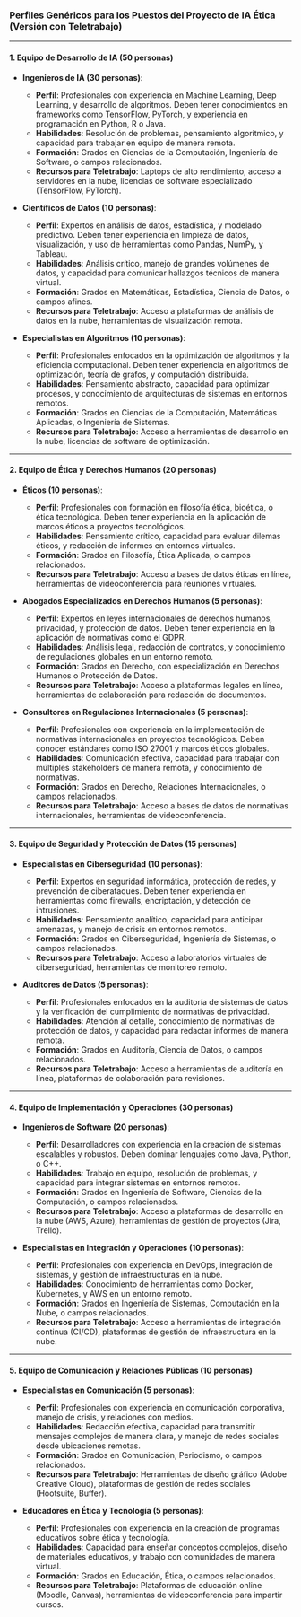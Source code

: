 ### **Perfiles Genéricos para los Puestos del Proyecto de IA Ética (Versión con Teletrabajo)**

---

#### **1. Equipo de Desarrollo de IA (50 personas)**
- **Ingenieros de IA (30 personas)**:
  - **Perfil**: Profesionales con experiencia en Machine Learning, Deep Learning, y desarrollo de algoritmos. Deben tener conocimientos en frameworks como TensorFlow, PyTorch, y experiencia en programación en Python, R o Java.
  - **Habilidades**: Resolución de problemas, pensamiento algorítmico, y capacidad para trabajar en equipo de manera remota.
  - **Formación**: Grados en Ciencias de la Computación, Ingeniería de Software, o campos relacionados.
  - **Recursos para Teletrabajo**: Laptops de alto rendimiento, acceso a servidores en la nube, licencias de software especializado (TensorFlow, PyTorch).

- **Científicos de Datos (10 personas)**:
  - **Perfil**: Expertos en análisis de datos, estadística, y modelado predictivo. Deben tener experiencia en limpieza de datos, visualización, y uso de herramientas como Pandas, NumPy, y Tableau.
  - **Habilidades**: Análisis crítico, manejo de grandes volúmenes de datos, y capacidad para comunicar hallazgos técnicos de manera virtual.
  - **Formación**: Grados en Matemáticas, Estadística, Ciencia de Datos, o campos afines.
  - **Recursos para Teletrabajo**: Acceso a plataformas de análisis de datos en la nube, herramientas de visualización remota.

- **Especialistas en Algoritmos (10 personas)**:
  - **Perfil**: Profesionales enfocados en la optimización de algoritmos y la eficiencia computacional. Deben tener experiencia en algoritmos de optimización, teoría de grafos, y computación distribuida.
  - **Habilidades**: Pensamiento abstracto, capacidad para optimizar procesos, y conocimiento de arquitecturas de sistemas en entornos remotos.
  - **Formación**: Grados en Ciencias de la Computación, Matemáticas Aplicadas, o Ingeniería de Sistemas.
  - **Recursos para Teletrabajo**: Acceso a herramientas de desarrollo en la nube, licencias de software de optimización.

---

#### **2. Equipo de Ética y Derechos Humanos (20 personas)**
- **Éticos (10 personas)**:
  - **Perfil**: Profesionales con formación en filosofía ética, bioética, o ética tecnológica. Deben tener experiencia en la aplicación de marcos éticos a proyectos tecnológicos.
  - **Habilidades**: Pensamiento crítico, capacidad para evaluar dilemas éticos, y redacción de informes en entornos virtuales.
  - **Formación**: Grados en Filosofía, Ética Aplicada, o campos relacionados.
  - **Recursos para Teletrabajo**: Acceso a bases de datos éticas en línea, herramientas de videoconferencia para reuniones virtuales.

- **Abogados Especializados en Derechos Humanos (5 personas)**:
  - **Perfil**: Expertos en leyes internacionales de derechos humanos, privacidad, y protección de datos. Deben tener experiencia en la aplicación de normativas como el GDPR.
  - **Habilidades**: Análisis legal, redacción de contratos, y conocimiento de regulaciones globales en un entorno remoto.
  - **Formación**: Grados en Derecho, con especialización en Derechos Humanos o Protección de Datos.
  - **Recursos para Teletrabajo**: Acceso a plataformas legales en línea, herramientas de colaboración para redacción de documentos.

- **Consultores en Regulaciones Internacionales (5 personas)**:
  - **Perfil**: Profesionales con experiencia en la implementación de normativas internacionales en proyectos tecnológicos. Deben conocer estándares como ISO 27001 y marcos éticos globales.
  - **Habilidades**: Comunicación efectiva, capacidad para trabajar con múltiples stakeholders de manera remota, y conocimiento de normativas.
  - **Formación**: Grados en Derecho, Relaciones Internacionales, o campos relacionados.
  - **Recursos para Teletrabajo**: Acceso a bases de datos de normativas internacionales, herramientas de videoconferencia.

---

#### **3. Equipo de Seguridad y Protección de Datos (15 personas)**
- **Especialistas en Ciberseguridad (10 personas)**:
  - **Perfil**: Expertos en seguridad informática, protección de redes, y prevención de ciberataques. Deben tener experiencia en herramientas como firewalls, encriptación, y detección de intrusiones.
  - **Habilidades**: Pensamiento analítico, capacidad para anticipar amenazas, y manejo de crisis en entornos remotos.
  - **Formación**: Grados en Ciberseguridad, Ingeniería de Sistemas, o campos relacionados.
  - **Recursos para Teletrabajo**: Acceso a laboratorios virtuales de ciberseguridad, herramientas de monitoreo remoto.

- **Auditores de Datos (5 personas)**:
  - **Perfil**: Profesionales enfocados en la auditoría de sistemas de datos y la verificación del cumplimiento de normativas de privacidad.
  - **Habilidades**: Atención al detalle, conocimiento de normativas de protección de datos, y capacidad para redactar informes de manera remota.
  - **Formación**: Grados en Auditoría, Ciencia de Datos, o campos relacionados.
  - **Recursos para Teletrabajo**: Acceso a herramientas de auditoría en línea, plataformas de colaboración para revisiones.

---

#### **4. Equipo de Implementación y Operaciones (30 personas)**
- **Ingenieros de Software (20 personas)**:
  - **Perfil**: Desarrolladores con experiencia en la creación de sistemas escalables y robustos. Deben dominar lenguajes como Java, Python, o C++.
  - **Habilidades**: Trabajo en equipo, resolución de problemas, y capacidad para integrar sistemas en entornos remotos.
  - **Formación**: Grados en Ingeniería de Software, Ciencias de la Computación, o campos relacionados.
  - **Recursos para Teletrabajo**: Acceso a plataformas de desarrollo en la nube (AWS, Azure), herramientas de gestión de proyectos (Jira, Trello).

- **Especialistas en Integración y Operaciones (10 personas)**:
  - **Perfil**: Profesionales con experiencia en DevOps, integración de sistemas, y gestión de infraestructuras en la nube.
  - **Habilidades**: Conocimiento de herramientas como Docker, Kubernetes, y AWS en un entorno remoto.
  - **Formación**: Grados en Ingeniería de Sistemas, Computación en la Nube, o campos relacionados.
  - **Recursos para Teletrabajo**: Acceso a herramientas de integración continua (CI/CD), plataformas de gestión de infraestructura en la nube.

---

#### **5. Equipo de Comunicación y Relaciones Públicas (10 personas)**
- **Especialistas en Comunicación (5 personas)**:
  - **Perfil**: Profesionales con experiencia en comunicación corporativa, manejo de crisis, y relaciones con medios.
  - **Habilidades**: Redacción efectiva, capacidad para transmitir mensajes complejos de manera clara, y manejo de redes sociales desde ubicaciones remotas.
  - **Formación**: Grados en Comunicación, Periodismo, o campos relacionados.
  - **Recursos para Teletrabajo**: Herramientas de diseño gráfico (Adobe Creative Cloud), plataformas de gestión de redes sociales (Hootsuite, Buffer).

- **Educadores en Ética y Tecnología (5 personas)**:
  - **Perfil**: Profesionales con experiencia en la creación de programas educativos sobre ética y tecnología.
  - **Habilidades**: Capacidad para enseñar conceptos complejos, diseño de materiales educativos, y trabajo con comunidades de manera virtual.
  - **Formación**: Grados en Educación, Ética, o campos relacionados.
  - **Recursos para Teletrabajo**: Plataformas de educación online (Moodle, Canvas), herramientas de videoconferencia para impartir cursos.
